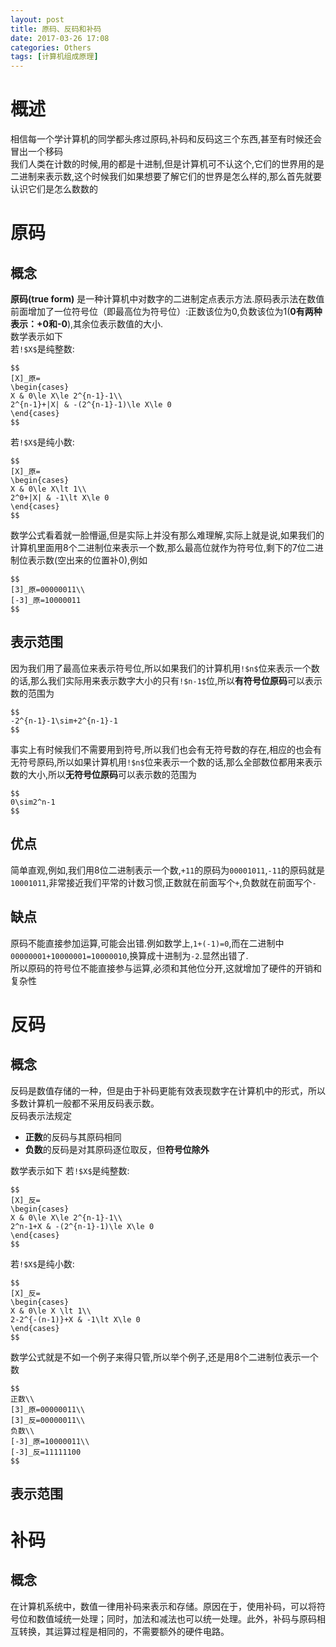 ```yaml
---
layout: post
title: 原码、反码和补码
date: 2017-03-26 17:08
categories: Others
tags: [计算机组成原理]
---
```

# 概述
相信每一个学计算机的同学都头疼过原码,补码和反码这三个东西,甚至有时候还会冒出一个移码  
我们人类在计数的时候,用的都是十进制,但是计算机可不认这个,它们的世界用的是二进制来表示数,这个时候我们如果想要了解它们的世界是怎么样的,那么首先就要认识它们是怎么数数的

# 原码
## 概念
**原码(true form)** 是一种计算机中对数字的二进制定点表示方法.原码表示法在数值前面增加了一位符号位（即最高位为符号位）:正数该位为0,负数该位为1(**0有两种表示：+0和-0**),其余位表示数值的大小.  
数学表示如下  
若`!$X$`是纯整数:
```mathjax!
$$
[X]_原=
\begin{cases}
X & 0\le X\le 2^{n-1}-1\\
2^{n-1}+|X| & -(2^{n-1}-1)\le X\le 0
\end{cases}
$$
```
若`!$X$`是纯小数:
```mathjax!
$$
[X]_原=
\begin{cases}
X & 0\le X\lt 1\\
2^0+|X| & -1\lt X\le 0
\end{cases}
$$
```
数学公式看着就一脸懵逼,但是实际上并没有那么难理解,实际上就是说,如果我们的计算机里面用8个二进制位来表示一个数,那么最高位就作为符号位,剩下的7位二进制位表示数(空出来的位置补0),例如
```mathjax!
$$
[3]_原=00000011\\
[-3]_原=10000011
$$
```
## 表示范围
因为我们用了最高位来表示符号位,所以如果我们的计算机用`!$n$`位来表示一个数的话,那么我们实际用来表示数字大小的只有`!$n-1$`位,所以**有符号位原码**可以表示数的范围为
```mathjax!
$$
-2^{n-1}-1\sim+2^{n-1}-1
$$
```
事实上有时候我们不需要用到符号,所以我们也会有无符号数的存在,相应的也会有无符号原码,所以如果计算机用`!$n$`位来表示一个数的话,那么全部数位都用来表示数的大小,所以**无符号位原码**可以表示数的范围为
```mathjax!
$$
0\sim2^n-1
$$
```
## 优点
简单直观,例如,我们用8位二进制表示一个数,`+11`的原码为`00001011`,`-11`的原码就是`10001011`,非常接近我们平常的计数习惯,正数就在前面写个`+`,负数就在前面写个`-`

## 缺点
原码不能直接参加运算,可能会出错.例如数学上,`1+(-1)=0`,而在二进制中
`00000001+10000001=10000010`,换算成十进制为`-2`.显然出错了.  
所以原码的符号位不能直接参与运算,必须和其他位分开,这就增加了硬件的开销和复杂性

# 反码
## 概念
反码是数值存储的一种，但是由于补码更能有效表现数字在计算机中的形式，所以多数计算机一般都不采用反码表示数。  
反码表示法规定
- **正数**的反码与其原码相同
- **负数**的反码是对其原码逐位取反，但**符号位除外**

数学表示如下
若`!$X$`是纯整数:
```mathjax!
$$
[X]_反=
\begin{cases}
X & 0\le X\le 2^{n-1}-1\\
2^n-1+X & -(2^{n-1}-1)\le X\le 0
\end{cases}
$$
```
若`!$X$`是纯小数:
```mathjax!
$$
[X]_反=
\begin{cases}
X & 0\le X \lt 1\\
2-2^{-(n-1)}+X & -1\lt X\le 0
\end{cases}
$$
```
数学公式就是不如一个例子来得只管,所以举个例子,还是用8个二进制位表示一个数
```mathjax!
$$
正数\\
[3]_原=00000011\\
[3]_反=00000011\\
负数\\
[-3]_原=10000011\\
[-3]_反=11111100
$$
```
## 表示范围

# 补码
## 概念
在计算机系统中，数值一律用补码来表示和存储。原因在于，使用补码，可以将符号位和数值域统一处理；同时，加法和减法也可以统一处理。此外，补码与原码相互转换，其运算过程是相同的，不需要额外的硬件电路。  

